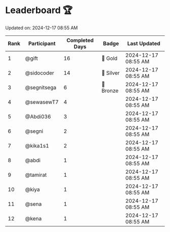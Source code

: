 # Leaderboard 🏆

Updated on: 2024-12-17 08:55 AM

| Rank | Participant       | Completed Days | Badge      | Last Updated         |
|------|-------------------|----------------|------------|----------------------|
| 1    | @gift             | 16             | 🏅 Gold     | 2024-12-17 08:55 AM |
| 2    | @sidocoder        | 14             | 🥈 Silver   | 2024-12-17 08:55 AM |
| 3    | @segnitsega       | 6              | 🥉 Bronze   | 2024-12-17 08:55 AM |
| 4    | @sewasewT7        | 4              |            | 2024-12-17 08:55 AM |
| 5    | @Abdi036          | 3              |            | 2024-12-17 08:55 AM |
| 6    | @segni            | 2              |            | 2024-12-17 08:55 AM |
| 7    | @kika1s1          | 2              |            | 2024-12-17 08:55 AM |
| 8    | @abdi             | 1              |            | 2024-12-17 08:55 AM |
| 9    | @tamirat          | 1              |            | 2024-12-17 08:55 AM |
| 10   | @kiya             | 1              |            | 2024-12-17 08:55 AM |
| 11   | @sena             | 1              |            | 2024-12-17 08:55 AM |
| 12   | @kena             | 1              |            | 2024-12-17 08:55 AM |
